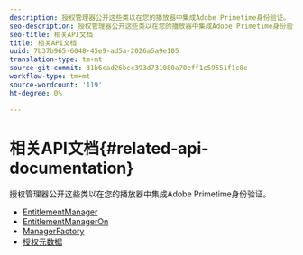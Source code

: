 ```yaml
---
description: 授权管理器公开这些类以在您的播放器中集成Adobe Primetime身份验证。
seo-description: 授权管理器公开这些类以在您的播放器中集成Adobe Primetime身份验证。
seo-title: 相关API文档
title: 相关API文档
uuid: 7b37b965-6048-45e9-ad5a-2026a5a9e105
translation-type: tm+mt
source-git-commit: 31b6cad26bcc393d731080a70eff1c59551f1c8e
workflow-type: tm+mt
source-wordcount: '119'
ht-degree: 0%

---
```



# 相关API文档{#related-api-documentation}

授权管理器公开这些类以在您的播放器中集成Adobe Primetime身份验证。
* [EntitlementManager](https://help.adobe.com/en_US/primetime/api/reference_implementation/android/javadoc/com/adobe/primetime/reference/manager/EntitlementManager.html)
* [EntitlementManagerOn](https://help.stage.adobe.com/en_US/primetime/api/reference_implementation/android/javadoc/com/adobe/primetime/reference/manager/EntitlementManagerOn.html)
* [ManagerFactory](https://help.adobe.com/en_US/primetime/api/reference_implementation/android/javadoc/com/adobe/primetime/reference/manager/ManagerFactory.html)
* [授权元数据](https://help.adobe.com/en_US/primetime/api/reference_implementation/android/javadoc/com/adobe/primetime/reference/entitlement/EntitlementMetadata.html)